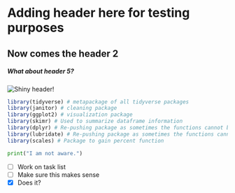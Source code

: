 # Adding header here for testing purposes

## Now comes the header 2

##### What about header 5?

![Shiny header!](https://miro.medium.com/v2/resize:fit:720/format:webp/1*2bjwCLaA8TfH40OXcyLNvA.png)

``` r
library(tidyverse) # metapackage of all tidyverse packages
library(janitor) # cleaning package
library(ggplot2) # visualization package
library(skimr) # Used to summarize dataframe information
library(dplyr) # Re-pushing package as sometimes the functions cannot be accessed after running tidyverse
library(lubridate) # Re-pushing package as sometimes the functions cannot be accessed after running tidyverse
library(scales) # Package to gain percent function
```

``` python
print("I am not aware.")
```

- [ ] Work on task list
- [ ] Make sure this makes sense
- [X] Does it?
